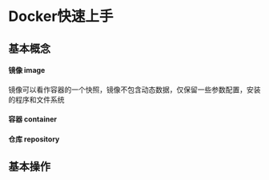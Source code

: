 # Docker快速上手

## 基本概念

#### 镜像 image
镜像可以看作容器的一个快照，镜像不包含动态数据，仅保留一些参数配置，安装的程序和文件系统
#### 容器 container

#### 仓库 repository

## 基本操作
